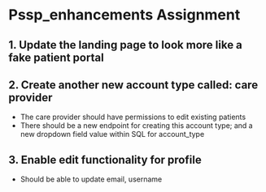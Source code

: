 # Pssp_enhancements Assignment

## 1. Update the landing page to look more like a fake patient portal

## 2. Create another new account type called: care provider
- The care provider should have permissions to edit existing patients
- There should be a new endpoint for creating this account type; and a new dropdown field value within SQL for account_type

## 3. Enable edit functionality for profile
- Should be able to update email, username
